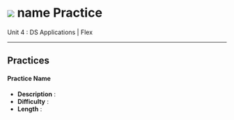 # ![](https://ga-dash.s3.amazonaws.com/production/assets/logo-9f88ae6c9c3871690e33280fcf557f33.png) name Practice

Unit 4 : DS Applications | Flex

---

## Practices


#### Practice Name
  - **Description** :
  - **Difficulty** :
  - **Length** :
